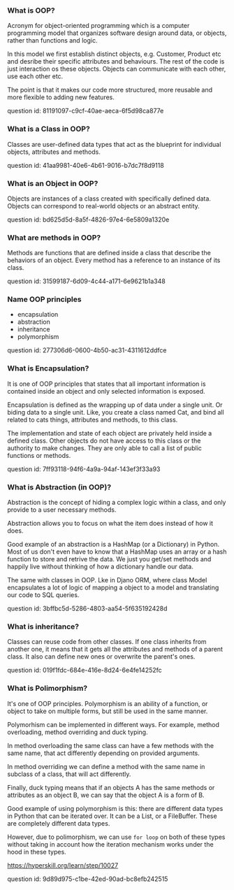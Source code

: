 ### What is OOP?

Acronym for object-oriented programming which is a computer programming 
model that organizes software design around data, or objects, rather than 
functions and logic.

In this model we first establish distinct objects, e.g. Customer,
Product etc and desribe their specific attributes and behaviours.
The rest of the code is just interaction os these objects. Objects
can communicate with each other, use each other etc.

The point is that it makes our code more structured, more reusable
and more flexible to adding new features.

question id: 81191097-c9cf-40ae-aeca-6f5d98ca877e


### What is a Class in OOP?

Classes are user-defined data types that act as the blueprint 
for individual objects, attributes and methods.

question id: 41aa9981-40e6-4b61-9016-b7dc7f8d9118


### What is an Object in OOP?

Objects are instances of a class created with specifically defined data. 
Objects can correspond to real-world objects or an abstract entity.

question id: bd625d5d-8a5f-4826-97e4-6e5809a1320e


### What are methods in OOP?

Methods are functions that are defined inside a class 
that describe the behaviors of an object.
Every method has a reference to an instance of its class.

question id: 31599187-6d09-4c44-a171-6e9621b1a348


### Name OOP principles

- encapsulation
- abstraction
- inheritance
- polymorphism

question id: 277306d6-0600-4b50-ac31-4311612ddfce


### What is Encapsulation?

It is one of OOP principles that states that all important information is 
contained inside an object and only selected information is exposed.

Encapsulation is defined as the wrapping up of data under a single unit.
Or biding data to a single unit. Like, you create a class named Cat, and
bind all related to cats things, attributes and methods, to this class.


The implementation and state of each object are privately held 
inside a defined class. Other objects do not have access to this class 
or the authority to make changes. They are only able to call 
a list of public functions or methods.

question id: 7ff93118-94f6-4a9a-94af-143ef3f33a93


### What is Abstraction (in OOP)?

Abstraction is the concept of hiding a complex logic within a class,
and only provide to a user necessary methods. 

Abstraction allows you to focus on what the item does instead of how it does.

Good example of an abstraction is a HashMap (or a Dictionary) in Python.
Most of us don't even have to know that a HashMap uses an array or a hash function
to store and retrive the data. We just you get/set methods and happily live without
thinking of how a dictionary handle our data.


The same with classes in OOP. Lke in Djano ORM, where class Model encapsulates
a lot of logic of mapping a object to a model and translating our code
to SQL queries. 

question id: 3bffbc5d-5286-4803-aa54-5f635192428d


### What is inheritance? 

Classes can reuse code from other classes. If one class inherits from another one,
it means that it gets all the attributes and methods of a parent class. It also
can define new ones or overwrite the parent's ones.

question id: 019f1fdc-684e-416e-8d24-6e4fe14252fc


### What is Polimorphism?

It's one of OOP principles.
Polymorphism is an ability of a function, or object to take on multiple forms, but still be used in the same manner.

Polymorhism can be implemented in different ways. For example, method overloading, method overriding and duck typing.

In method overloading the same class can have a few methods with the same name, that act differently depending on
provided arguments.

In method overriding we can define a method with the same name in subclass of a class, that will act differently.

Finally, duck typing means that if an objects A has the same methods or attributes as an object B, 
we can say that the object A is a form of B.


Good example of using polymorphism is this:
there are different data types in Python that can be iterated over. 
It can be a List, or a FileBuffer. These are completely different data types.

However, due to polimorphism, we can use `for loop` on both of these
types without taking in account how the iteration mechanism works under the hood in these
types.



https://hyperskill.org/learn/step/10027

question id: 9d89d975-c1be-42ed-90ad-bc8efb242515
